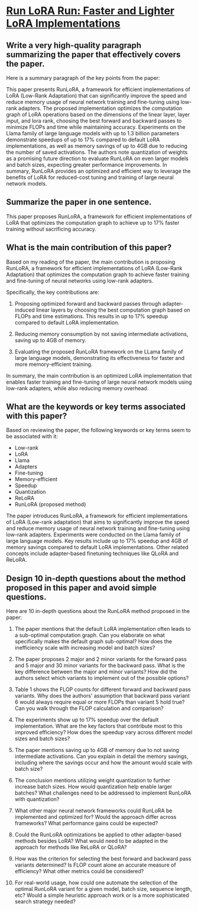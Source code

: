 # [Run LoRA Run: Faster and Lighter LoRA Implementations](https://arxiv.org/abs/2312.03415)

## Write a very high-quality paragraph summarizing the paper that effectively covers the paper.

 Here is a summary paragraph of the key points from the paper:

This paper presents RunLoRA, a framework for efficient implementations of LoRA (Low-Rank Adaptation) that can significantly improve the speed and reduce memory usage of neural network training and fine-tuning using low-rank adapters. The proposed implementation optimizes the computation graph of LoRA operations based on the dimensions of the linear layer, layer input, and lora rank, choosing the best forward and backward passes to minimize FLOPs and time while maintaining accuracy. Experiments on the Llama family of large language models with up to 1.3 billion parameters demonstrate speedups of up to 17% compared to default LoRA implementations, as well as memory savings of up to 4GB due to reducing the number of saved activations. The authors note quantization of weights as a promising future direction to evaluate RunLoRA on even larger models and batch sizes, expecting greater performance improvements. In summary, RunLoRA provides an optimized and efficient way to leverage the benefits of LoRA for reduced-cost tuning and training of large neural network models.


## Summarize the paper in one sentence.

 This paper proposes RunLoRA, a framework for efficient implementations of LoRA that optimizes the computation graph to achieve up to 17% faster training without sacrificing accuracy.


## What is the main contribution of this paper?

 Based on my reading of the paper, the main contribution is proposing RunLoRA, a framework for efficient implementations of LoRA (Low-Rank Adaptation) that optimizes the computation graph to achieve faster training and fine-tuning of neural networks using low-rank adapters. 

Specifically, the key contributions are:

1) Proposing optimized forward and backward passes through adapter-induced linear layers by choosing the best computation graph based on FLOPs and time estimations. This results in up to 17% speedup compared to default LoRA implementation.

2) Reducing memory consumption by not saving intermediate activations, saving up to 4GB of memory.

3) Evaluating the proposed RunLoRA framework on the LLama family of large language models, demonstrating its effectiveness for faster and more memory-efficient training.

In summary, the main contribution is an optimized LoRA implementation that enables faster training and fine-tuning of large neural network models using low-rank adapters, while also reducing memory overhead.


## What are the keywords or key terms associated with this paper?

 Based on reviewing the paper, the following keywords or key terms seem to be associated with it:

- Low-rank
- LoRA 
- Llama
- Adapters
- Fine-tuning
- Memory-efficient 
- Speedup
- Quantization
- ReLoRA
- RunLoRA (proposed method)

The paper introduces RunLoRA, a framework for efficient implementations of LoRA (Low-rank adaptation) that aims to significantly improve the speed and reduce memory usage of neural network training and fine-tuning using low-rank adapters. Experiments were conducted on the Llama family of large language models. Key results include up to 17% speedup and 4GB of memory savings compared to default LoRA implementations. Other related concepts include adapter-based finetuning techniques like QLoRA and ReLoRA.


## Design 10 in-depth questions about the method proposed in this paper and avoid simple questions.

 Here are 10 in-depth questions about the RunLoRA method proposed in the paper:

1. The paper mentions that the default LoRA implementation often leads to a sub-optimal computation graph. Can you elaborate on what specifically makes the default graph sub-optimal? How does the inefficiency scale with increasing model and batch sizes?

2. The paper proposes 2 major and 2 minor variants for the forward pass and 5 major and 30 minor variants for the backward pass. What is the key difference between the major and minor variants? How did the authors select which variants to implement out of the possible options? 

3. Table 1 shows the FLOP counts for different forward and backward pass variants. Why does the authors' assumption that backward pass variant 6 would always require equal or more FLOPs than variant 5 hold true? Can you walk through the FLOP calculation and comparison?

4. The experiments show up to 17% speedup over the default implementation. What are the key factors that contribute most to this improved efficiency? How does the speedup vary across different model sizes and batch sizes? 

5. The paper mentions saving up to 4GB of memory due to not saving intermediate activations. Can you explain in detail the memory savings, including where the savings occur and how the amount would scale with batch size?

6. The conclusion mentions utilizing weight quantization to further increase batch sizes. How would quantization help enable larger batches? What challenges need to be addressed to implement RunLoRA with quantization?

7. What other major neural network frameworks could RunLoRA be implemented and optimized for? Would the approach differ across frameworks? What performance gains could be expected?

8. Could the RunLoRA optimizations be applied to other adapter-based methods besides LoRA? What would need to be adapted in the approach for methods like ReLoRA or QLoRA?

9. How was the criterion for selecting the best forward and backward pass variants determined? Is FLOP count alone an accurate measure of efficiency? What other metrics could be considered?

10. For real-world usage, how could one automate the selection of the optimal RunLoRA variant for a given model, batch size, sequence length, etc? Would a simple heuristic approach work or is a more sophisticated search strategy needed?
